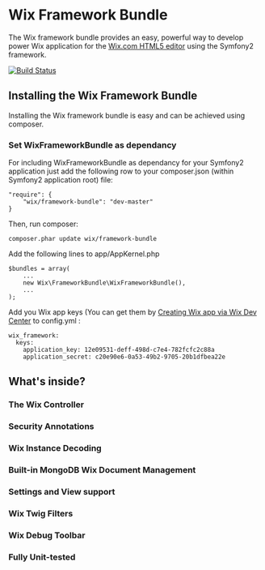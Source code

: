 Wix Framework Bundle
========================

The Wix framework bundle provides an easy, powerful way to develop power Wix application for the [Wix.com HTML5 editor](http://www.wix.com) using the Symfony2 framework.
 

[![Build Status](https://secure.travis-ci.org/ranm8/WixFrameworkBundle.png?branch=master)](http://travis-ci.org/ranm8/WixFrameworkBundle)

Installing the Wix Framework Bundle
------------------------------------

Installing the Wix framework bundle is easy and can be achieved using composer.

### Set WixFrameworkBundle as dependancy 

For including WixFrameworkBundle as dependancy for your Symfony2 application just add the following row to your composer.json (within Symfony2 application root) file:

    "require": {
		"wix/framework-bundle": "dev-master"
	}

Then, run composer:

    composer.phar update wix/framework-bundle

Add the following lines to app/AppKernel.php

    $bundles = array(
        ...
        new Wix\FrameworkBundle\WixFrameworkBundle(),
        ...
    );

Add you Wix app keys (You can get them by [Creating Wix app via Wix Dev Center](http://dev.wix.com) to config.yml :

    wix_framework:
      keys:
        application_key: 12e09531-deff-498d-c7e4-782fcfc2c88a
        application_secret: c20e90e6-0a53-49b2-9705-20b1dfbea22e

What's inside?
---------------

### The Wix Controller

### Security Annotations

### Wix Instance Decoding

### Built-in MongoDB Wix Document Management

### Settings and View support

### Wix Twig Filters

### Wix Debug Toolbar

### Fully Unit-tested